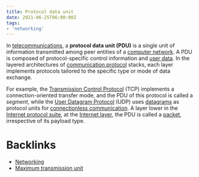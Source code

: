 ```yaml
---
title: Protocol data unit
date: 2021-06-25T06:00:00Z
tags:
- 'networking'
---
```


In [telecommunications](20210625060256-telecommunications.md), a 
**protocol data unit (PDU)** is a single unit of information transmitted among
peer entities of a [computer network](20210610054021-computer-network.md). 
A PDU is composed of protocol-specific control information and 
[user data](20210625060529-payload-computing.md). In the layered
architectures of [communication protocol](20210625060856-communication-protocol.md) 
stacks, each layer implements protocols tailored to the specific type or mode of
data exchange.

For example, the [Transmission Control Protocol](20201010181222-tcp.md) (TCP)
implements a connection-oriented transfer mode, and the PDU of this protocol is
called a _segment_, while the [User Datagram Protocol](20201011173654-udp.md) (UDP)
uses [datagrams](20210615063550-datagram.md) as protocol units for 
[connectionless communication](20210615061227-connectionless-communication.md).
A layer lower in the [Internet protocol suite](20210615061915-internet-protocol-suite.md),
at the [Internet layer](20201011171739-internet-layer.md), the PDU is
called a [packet](20201010182424-packet.md), irrespective of its payload
type.

# Backlinks

- [Networking](20201006072053-networking.md)
- [Maximum transmission unit](20210626071502-maximum-transmission-unit.md)
